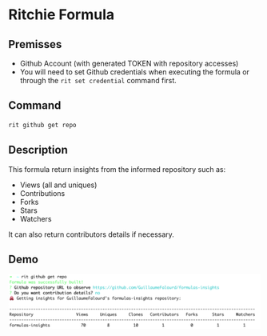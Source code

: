 # Ritchie Formula

## Premisses

- Github Account (with generated TOKEN with repository accesses)
- You will need to set Github credentials when executing the formula or through the `rit set credential` command first.

## Command

```bash
rit github get repo
```

## Description

This formula return insights from the informed repository such as:

- Views (all and uniques)
- Contributions
- Forks
- Stars
- Watchers

It can also return contributors details if necessary.

## Demo

<img class="special-img-class" src="/docs/img/rit-github-get-repo.png"/>
